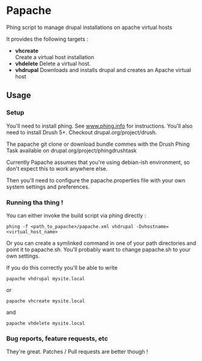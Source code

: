 # Papache

Phing script to manage drupal installations on apache virtual hosts

It provides the following targets :

*   **vhcreate**	
    Create a virtual host installation
*   **vhdelete**
    Delete a virtual host.
*   **vhdrupal**
    Downloads and installs drupal and creates an Apache virtual host

## Usage

### Setup

You'll need to install phing. See www.phing.info for instructions.
You'll also need to install Drush 5+. Checkout drupal.org/project/drush.

The papache git clone or download bundle commes with the Drush Phing Task available on drupal.org/project/phingdrushtask

Currently Papache assumes that you're using debian-ish environment, so don't expect this to work anywhere else.

Then you'll need to configure the papache.properties file with your own system settings and preferences.

### Running tha thing !

You can either invoke the build script via phing directly :

    phing -f <path_to_papache>/papache.xml vhdrupal -Dvhostname=<virtual_host_name>

Or you can create a symlinked command in one of your path directories and point it to papache.sh. You'll probably want to change papache.sh to your own settings.

If you do this correctly you'll be able to write

    papache vhdrupal mysite.local

or

    papache vhcreate mysite.local

and


    papache vhdelete mysite.local

### Bug reports, feature requests, etc

They're great. Patches / Pull requests are better though !

